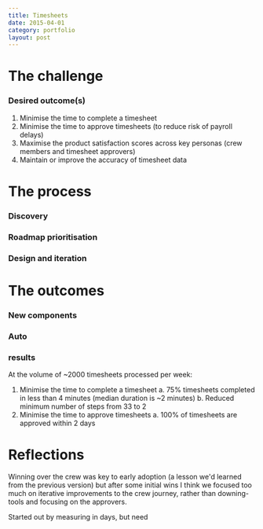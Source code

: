 ```yaml
---
title: Timesheets
date: 2015-04-01
category: portfolio
layout: post
---
```


# The challenge


### Desired outcome(s)
1. Minimise the time to complete a timesheet
2. Minimise the time to approve timesheets (to reduce risk of payroll delays)
3. Maximise the product satisfaction scores across key personas (crew members and timesheet approvers)
4. Maintain or improve the accuracy of timesheet data

# The process
### Discovery

### Roadmap prioritisation 

### Design and iteration



# The outcomes
### New components

### Auto

### results
At the volume of ~2000 timesheets processed per week:
1. Minimise the time to complete a timesheet
	a. 75% timesheets completed in less than 4 minutes (median duration is ~2 minutes)
	b. Reduced minimum number of steps from 33 to 2
2. Minimise the time to approve timesheets
	a. 100% of timesheets are approved within 2 days

# Reflections
Winning over the crew was key to early adoption (a lesson we'd learned from the previous version) but after some initial wins I think we focused too much on iterative improvements to the crew journey, rather than downing-tools and focusing on the approvers. 

Started out by measuring in days, but need 
